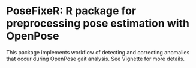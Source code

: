 # PoseFixeR: R package for preprocessing pose estimation with OpenPose
This package implements workflow of detecting and correcting anomalies that occur during OpenPose gait analysis. 
See Vignette for more details.
